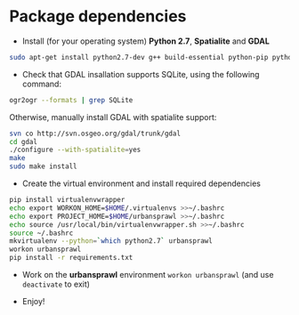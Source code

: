 # Package dependencies

- Install (for your operating system) **Python 2.7**, **Spatialite** and **GDAL**
```sh
sudo apt-get install python2.7-dev g++ build-essential python-pip python-matplotlib libspatialite-dev spatialite-bin gdal-bin
```

- Check that GDAL insallation supports SQLite, using the following command:
```sh
ogr2ogr --formats | grep SQLite
```
Otherwise, manually install GDAL with spatialite support:
```sh
svn co http://svn.osgeo.org/gdal/trunk/gdal 
cd gdal
./configure --with-spatialite=yes
make
sudo make install
```

- Create the virtual environment and install required dependencies
```sh
pip install virtualenvwrapper
echo export WORKON_HOME=$HOME/.virtualenvs >>~/.bashrc
echo export PROJECT_HOME=$HOME/urbansprawl >>~/.bashrc
echo source /usr/local/bin/virtualenvwrapper.sh >>~/.bashrc
source ~/.bashrc
mkvirtualenv --python=`which python2.7` urbansprawl
workon urbansprawl
pip install -r requirements.txt
```

- Work on the **urbansprawl** environment `workon urbansprawl` (and use `deactivate` to exit)

- Enjoy!
